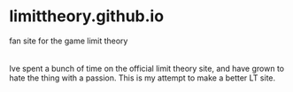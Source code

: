 # limittheory.github.io
fan site for the game limit theory

######
Ive spent a bunch of time on the official limit theory site, and have grown to hate the thing with a passion. This is my attempt to make a better LT site.
